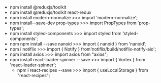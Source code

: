 - npm install @reduxjs/toolkit
- npm install @reduxjs/toolkit react-redux
- npm install modern-normalize >>> import 'modern-normalize';
- npm install--save-dev prop-types >>> import PropTypes from 'prop-types';
- npm install styled-components >>> import styled from 'styled-components';
- npm npm install --save nanoid >>> import { nanoid } from 'nanoid';
- npm i notiflix >>> import { Notify } from'notiflix/build/notiflix-notify-aio';
  <!-- const notifyWarning = {
    width: '500px',
    fontSize: '25px',
    position: 'center-top',
    opacity: 0.7,
    timeout: 1500,
  }; -->
  <!-- const notifySuccess = {
      width: '500px',
      timeout: '5000',
      fontSize: '25px',
      position: 'center-top',
      opacity: 0.7,
  }; -->
- npm install axios >>> import axios from "axios";
- npm install react-loader-spinner --save >>> import { Vortex } from
  'react-loader-spinner';
  <!-- <MagnifyingGlass
    visible={true}
    height="80"
    width="80"
    ariaLabel="MagnifyingGlass-loading"
    wrapperStyle={{}}
    wrapperClass="MagnifyingGlass-wrapper"
    glassColor = '#c0efff'
    color = '#e15b64'
  /> -->
  <!-- <Vortex
    visible={true}
    height="80"
    width="80"
    ariaLabel="vortex-loading"
    wrapperStyle={{}}
    wrapperClass="vortex-wrapper"
    colors={['red', 'green', 'blue', 'yellow', 'orange', 'purple']}
  /> -->
  - npm i react-recipes --save >>> import { useLocalStorage } from
    "react-recipes";
